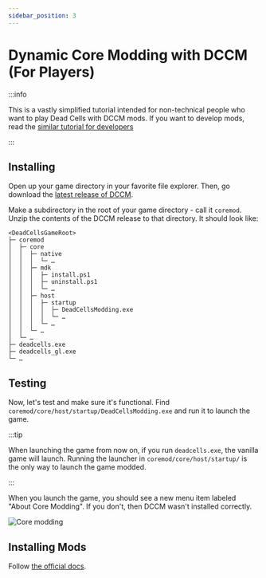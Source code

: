 ```yaml
---
sidebar_position: 3
---
```


# Dynamic Core Modding with DCCM (For Players)

:::info

This is a vastly simplified tutorial intended for non-technical people who want to play Dead Cells with DCCM mods. If you want to develop mods, read the [similar tutorial for developers](/tutorials/dccm_dev)

:::

## Installing

Open up your game directory in your favorite file explorer. Then, go download the [latest release of DCCM](https://github.com/dead-cells-core-modding/core/releases).

Make a subdirectory in the root of your game directory - call it `coremod`. Unzip the contents of the DCCM release to that directory. It should look like:

```
<DeadCellsGameRoot>
├─ coremod
│  ├─ core
│  │  ├─ native
│  │  │  └─ …
│  │  ├─ mdk
│  │  │  ├─ install.ps1
│  │  │  ├─ uninstall.ps1
│  │  │  └─ …
│  │  ├─ host
│  │  │  ├─ startup
│  │  │  │  ├─ DeadCellsModding.exe
│  │  │  │  └─ …
│  │  │  └─ …
│  │  └─ …
│  └─ …
├─ deadcells.exe
├─ deadcells_gl.exe
└─ …
```

## Testing

Now, let's test and make sure it's functional. Find `coremod/core/host/startup/DeadCellsModding.exe` and run it to launch the game.

:::tip

When launching the game from now on, if you run `deadcells.exe`, the vanilla game will launch. Running the launcher in `coremod/core/host/startup/` is the only way to launch the game modded.

:::

When you launch the game, you should see a new menu item labeled "About Core Modding". If you don't, then DCCM wasn't installed correctly.

![Core modding](dccm/menu.png)

## Installing Mods

Follow [the official docs](https://dead-cells-core-modding.github.io/docs-en/docs/dev/tutorial/first-mod/).